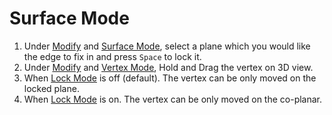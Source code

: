 # Surface Mode

1. Under [Modify](../basic-function/#modify) and [Surface Mode](./#surface-mode), select a plane which you would like the edge to fix in and press `Space` to lock it.
2. Under [Modify](../basic-function/#modify) and [Vertex Mode](./#vertex-mode), Hold and Drag the vertex on 3D view. 
3. When [Lock Mode](../advanced-function/#lock-mode) is off \(default\). The vertex can be only moved on the locked plane.
4. When [Lock Mode](../advanced-function/#lock-mode) is on. The vertex can be only moved on the co-planar.

